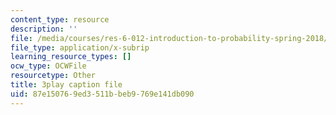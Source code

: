 ```yaml
---
content_type: resource
description: ''
file: /media/courses/res-6-012-introduction-to-probability-spring-2018/87e150769ed3511bbeb9769e141db090_rRwWYRh8Ypg.vtt
file_type: application/x-subrip
learning_resource_types: []
ocw_type: OCWFile
resourcetype: Other
title: 3play caption file
uid: 87e15076-9ed3-511b-beb9-769e141db090
---
```

